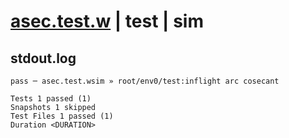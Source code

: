 # [asec.test.w](../../../../../../tests/sdk_tests/math/asec.test.w) | test | sim

## stdout.log
```log
pass ─ asec.test.wsim » root/env0/test:inflight arc cosecant

Tests 1 passed (1)
Snapshots 1 skipped
Test Files 1 passed (1)
Duration <DURATION>
```

